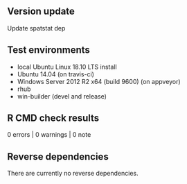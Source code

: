 ## Version update

Update spatstat dep 

## Test environments

* local Ubuntu Linux 18.10 LTS install
* Ubuntu 14.04 (on travis-ci)
* Windows Server 2012 R2 x64 (build 9600) (on appveyor)
* rhub
* win-builder (devel and release)

## R CMD check results

0 errors | 0 warnings | 0 note

## Reverse dependencies

There are currently no reverse dependencies.
